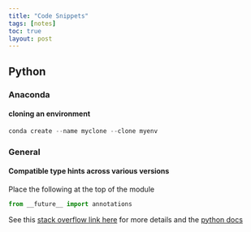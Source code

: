 ```yaml
---
title: "Code Snippets"
tags: [notes]
toc: true
layout: post
---
```


## Python

### Anaconda

#### cloning an environment

```python
conda create --name myclone --clone myenv
```

### General

#### Compatible type hints across various versions
Place the following at the top of the module

```python
from __future__ import annotations
```
See this [stack overflow link here](https://stackoverflow.com/questions/63939138/is-there-a-way-to-use-python-3-9-type-hinting-in-its-previous-versions) for more details and the [python docs](https://docs.python.org/3/library/__future__.html)
